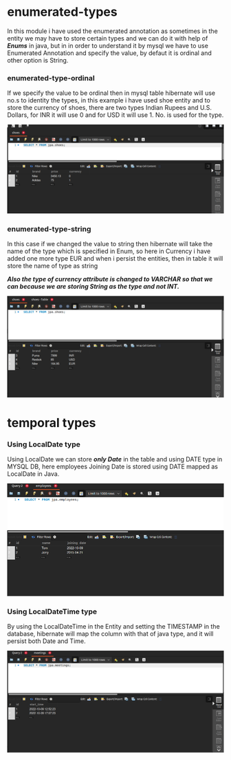 # enumerated-types
In this module i have used the enumerated annotation
as sometimes in the entity we may have to store certain types
and we can do it with help of _**Enums**_ 
in java, but in in order to understand it by mysql we have to 
use Enumerated Annotation and specify the value, by defaut it is ordinal
and other option is String.

### enumerated-type-ordinal
If we specify the value to be ordinal then in mysql table hibernate will use no.s 
to identity the types, in this example i have used shoe entity and to store the currency
of shoes, there are two types Indian Rupees and U.S. Dollars, for INR it will use 0 and for USD it will use 1.
No. is used for the type.

![img.png](img.png)

### enumerated-type-string
In this case if we changed the value to string then hibernate will 
take the name of the type which is specified in Enum, so 
here in Currency i have added one more type EUR and when i persist
the entities, then in table it will store the name of type as string

**_Also the type of currency attribute is changed to VARCHAR so that we can
because we are storing String as the type and not INT._**

![img_1.png](img_1.png)


# temporal types

### Using LocalDate type
Using LocalDate we can store _**only Date**_ in the table and using DATE type in MYSQL DB,
here employees Joining Date is stored using DATE mapped as LocalDate in Java.

![img_2.png](img_2.png)

### Using LocalDateTime type
By using the LocalDateTime in the Entity and setting the TIMESTAMP in the database,
hibernate will map the column with that of java type, and it will persist both Date and Time.

![img_3.png](img_3.png)